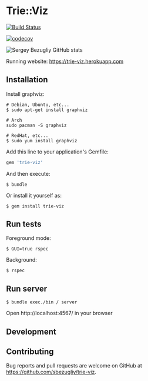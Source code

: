 # Trie::Viz

[![Build Status](https://cloud.drone.io/api/badges/sbezugliy/trie-viz/status.svg)](https://cloud.drone.io/sbezugliy/trie-viz)

[![codecov](https://codecov.io/gh/sbezugliy/trie-viz/branch/master/graph/badge.svg)](https://codecov.io/gh/sbezugliy/trie-viz)

![Sergey Bezugliy GitHub stats](https://github-readme-stats.vercel.app/api?username=sbezugliy&show_icons=true&theme=radical)

Running website: https://trie-viz.herokuapp.com

## Installation

Install graphviz:

```shell
# Debian, Ubuntu, etc...
$ sudo apt-get install graphviz

# Arch
sudo pacman -S graphviz

# RedHat, etc...
$ sudo yum install graphviz
```

Add this line to your application's Gemfile:

```ruby
gem 'trie-viz'
```

And then execute:

```shell
$ bundle
```
Or install it yourself as:
```shell
$ gem install trie-viz
```


## Run tests
Foreground mode:

```shell
$ GUI=true rspec
```

Background:

```shell
$ rspec
```

## Run server

```shell
$ bundle exec./bin / server
```

Open http://localhost:4567/ in your browser

## Development

## Contributing

Bug reports and pull requests are welcome on GitHub at https://github.com/sbezugliy/trie-viz.
